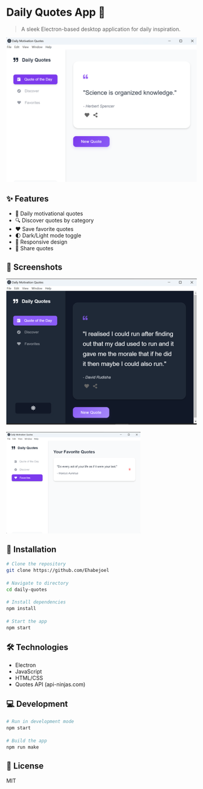 # Daily Quotes App 🌟

> A sleek Electron-based desktop application for daily inspiration.

<div align="center">
  <img src="./screenshots/Quotes1.png" alt="Light Mode" width="720px" />
</div>

## ✨ Features

- 🎯 Daily motivational quotes
- 🔍 Discover quotes by category
- ❤️ Save favorite quotes
- 🌓 Dark/Light mode toggle
- 📱 Responsive design
- 🔄 Share quotes

## 📸 Screenshots

<div align="center">
  <img src="./screenshots/dark-mode.png" alt="Dark Mode" width="720px" />
  <br/><br/>
  <div style="display: flex; justify-content: space-between;">
    <img src="./screenshots/Quotes2.png" alt="Favorites" width="355px" />
  </div>
</div>

## 🚀 Installation

```bash
# Clone the repository
git clone https://github.com/Ehabejoel

# Navigate to directory
cd daily-quotes

# Install dependencies
npm install

# Start the app
npm start
```

## 🛠️ Technologies

- Electron
- JavaScript
- HTML/CSS
- Quotes API (api-ninjas.com)

## 💻 Development

```bash
# Run in development mode
npm start

# Build the app
npm run make
```

## 📄 License

MIT
